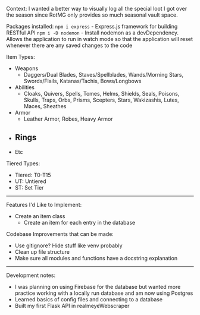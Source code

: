 Context: I wanted a better way to visually log all the special loot I got over the season since RotMG only provides so much seasonal vault space.

Packages installed:
`npm i express` - Express.js framework for building RESTful API
`npm i -D nodemon` - Install nodemon as a devDependency. Allows the application to run in watch mode so that the application will reset whenever there are any saved changes to the code

Item Types:

- Weapons
  - Daggers/Dual Blades, Staves/Spellblades, Wands/Morning Stars, Swords/Flails, Katanas/Tachis, Bows/Longbows
- Abilities
  - Cloaks, Quivers, Spells, Tomes, Helms, Shields, Seals, Poisons, Skulls, Traps, Orbs, Prisms, Scepters, Stars, Wakizashis, Lutes, Maces, Sheathes
- Armor
  - Leather Armor, Robes, Heavy Armor
- ## Rings
- Etc

Tiered Types:

- Tiered: T0-T15
- UT: Untiered
- ST: Set Tier


---

Features I'd Like to Implement:
- Create an item class
  - Create an item for each entry in the database

Codebase Improvements that can be made:
- Use gitignore? Hide stuff like venv probably
- Clean up file structure
- Make sure all modules and functions have a docstring explanation

---

Development notes:
- I was planning on using Firebase for the database but wanted more practice working with a locally run database and am now using Postgres
- Learned basics of config files and connecting to a database
- Built my first Flask API in realmeyeWebscraper
